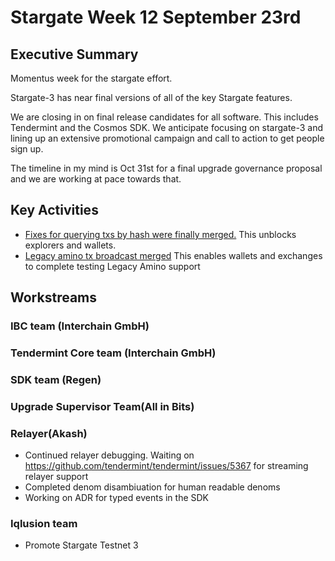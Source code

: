 # Stargate Week 12 September 23rd

## Executive Summary

Momentus week for the stargate effort. 

Stargate-3 has near final versions of all of the key Stargate features. 

We are closing in on final release candidates for all software. This includes Tendermint and the Cosmos SDK. We anticipate focusing on stargate-3 and lining up an extensive promotional campaign and call to action to get people sign up.

The timeline in my mind is Oct 31st for a final upgrade governance proposal and we are working at pace towards that.


## Key Activities

* [Fixes for querying txs by hash were finally merged.](https://github.com/cosmos/cosmos-sdk/pull/7276) This unblocks explorers and wallets.
* [Legacy amino tx broadcast merged](https://github.com/cosmos/cosmos-sdk/pull/7285) This enables wallets and exchanges to complete testing Legacy Amino support


## Workstreams

### IBC team (Interchain GmbH)



### Tendermint Core team (Interchain GmbH)


### SDK team (Regen)

### Upgrade Supervisor Team(All in Bits)


### Relayer(Akash)
- Continued relayer debugging. Waiting on https://github.com/tendermint/tendermint/issues/5367 for streaming relayer support
- Completed denom disambiuation for human readable denoms
- Working on ADR for typed events in the SDK

### Iqlusion team

- Promote Stargate Testnet 3

